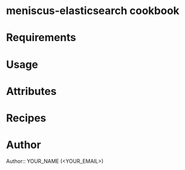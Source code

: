 # meniscus-elasticsearch cookbook

# Requirements

# Usage

# Attributes

# Recipes

# Author

Author:: YOUR_NAME (<YOUR_EMAIL>)
